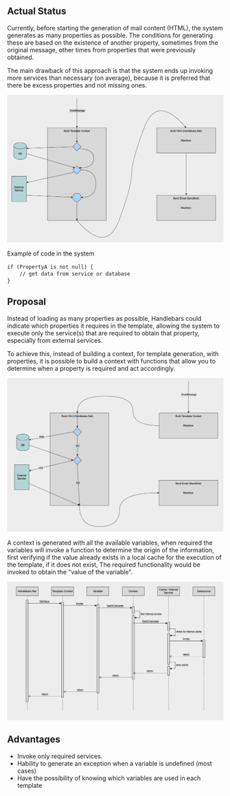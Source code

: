 ## Actual Status
Currently, before starting the generation of mail content (HTML), the system generates as many properties as possible. The conditions for generating these are based on the existence of another property, sometimes from the original message, other times from properties that were previously obtained. 

The main drawback of this approach is that the system ends up invoking more services than necessary (on average), because it is preferred that there be excess properties and not missing ones.

![Current status](assets/images/old.png "Current status")

Example of code in the system
```
if (PropertyA is not null) {
    // get data from service or database
}
```

## Proposal
Instead of loading as many properties as possible, Handlebars could indicate which properties it requires in the template, allowing the system to execute only the service(s) that are required to obtain that property, especially from external services.

To achieve this, instead of building a context, for template generation, with properties, it is possible to build a context with functions that allow you to determine when a property is required and act accordingly.

![Proposal](assets/images/new.png "Proposal")

A context is generated with all the available variables, when required the variables will invoke a function to determine the origin of the information, first verifying if the value already exists in a local cache for the execution of the template, if it does not exist, The required functionality would be invoked to obtain the "value of the variable".

![Proposal Sequence](assets/images/sequence.png "Proposal Sequence")

## Advantages
- Invoke only required services.
- Hability to generate an exception when a variable is undefined (most cases)
- Have the possibility of knowing which variables are used in each template

